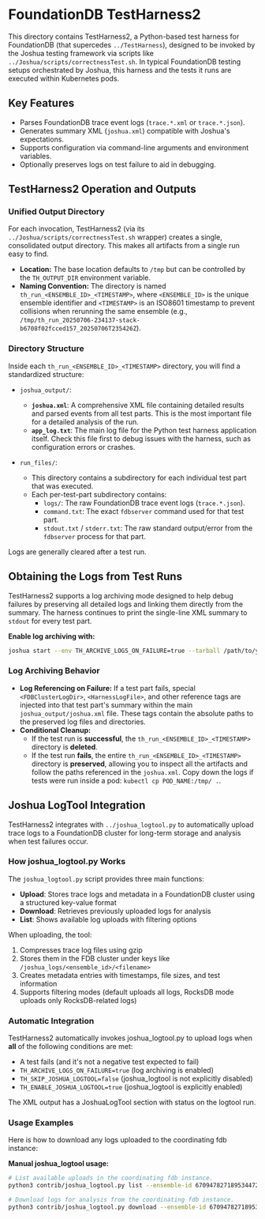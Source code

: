 # FoundationDB TestHarness2

This directory contains TestHarness2, a Python-based test harness for FoundationDB (that supercedes `../TestHarness`), designed to be invoked by the Joshua testing framework via scripts like `../Joshua/scripts/correctnessTest.sh`. In typical FoundationDB testing setups orchestrated by Joshua, this harness and the tests it runs are executed within Kubernetes pods.

## Key Features
*   Parses FoundationDB trace event logs (`trace.*.xml` or `trace.*.json`).
*   Generates summary XML (`joshua.xml`) compatible with Joshua's expectations.
*   Supports configuration via command-line arguments and environment variables.
*   Optionally preserves logs on test failure to aid in debugging.

## TestHarness2 Operation and Outputs

### Unified Output Directory

For each invocation, TestHarness2 (via its `../Joshua/scripts/correctnessTest.sh` wrapper) creates a single, consolidated output directory. This makes all artifacts from a single run easy to find.

*   **Location:** The base location defaults to `/tmp` but can be controlled by the `TH_OUTPUT_DIR` environment variable.
*   **Naming Convention:** The directory is named `th_run_<ENSEMBLE_ID>_<TIMESTAMP>`, where `<ENSEMBLE_ID>` is the unique ensemble identifier and `<TIMESTAMP>` is an ISO8601 timestamp to prevent collisions when rerunning the same ensemble (e.g., `/tmp/th_run_20250706-234137-stack-b6708f02fcced157_20250706T235426Z`).

### Directory Structure

Inside each `th_run_<ENSEMBLE_ID>_<TIMESTAMP>` directory, you will find a standardized structure:

*   `joshua_output/`:
    *   **`joshua.xml`**: A comprehensive XML file containing detailed results and parsed events from all test parts. This is the most important file for a detailed analysis of the run.
    *   **`app_log.txt`**: The main log file for the Python test harness application itself. Check this file first to debug issues with the harness, such as configuration errors or crashes.

*   `run_files/`:
    *   This directory contains a subdirectory for each individual test part that was executed.
    *   Each per-test-part subdirectory contains:
        *   `logs/`: The raw FoundationDB trace event logs (`trace.*.json`).
        *   `command.txt`: The exact `fdbserver` command used for that test part.
        *   `stdout.txt` / `stderr.txt`: The raw standard output/error from the `fdbserver` process for that part.

Logs are generally cleared after a test run.

## Obtaining the Logs from Test Runs

TestHarness2 supports a log archiving mode designed to help debug failures by preserving all detailed logs and linking them directly from the summary. The harness continues to print the single-line XML summary to `stdout` for every test part.

**Enable log archiving with:**
```bash
joshua start --env TH_ARCHIVE_LOGS_ON_FAILURE=true --tarball /path/to/your/test.tar.gz
```

### Log Archiving Behavior

*   **Log Referencing on Failure:** If a test part fails, special `<FDBClusterLogDir>`, `<HarnessLogFile>`, and other reference tags are injected into that test part's summary within the main `joshua_output/joshua.xml` file. These tags contain the absolute paths to the preserved log files and directories.
*   **Conditional Cleanup:**
    *   If the test run is **successful**, the `th_run_<ENSEMBLE_ID>_<TIMESTAMP>` directory is **deleted**.
    *   If the test run **fails**, the entire `th_run_<ENSEMBLE_ID>_<TIMESTAMP>` directory is **preserved**, allowing you to inspect all the artifacts and follow the paths referenced in the `joshua.xml`. Copy down the logs if tests were run inside a pod: `kubectl cp POD_NAME:/tmp/ .`.

## Joshua LogTool Integration

TestHarness2 integrates with `../joshua_logtool.py` to automatically upload trace logs to a FoundationDB cluster for long-term storage and analysis when test failures occur.

### How joshua_logtool.py Works

The `joshua_logtool.py` script provides three main functions:
- **Upload**: Stores trace logs and metadata in a FoundationDB cluster using a structured key-value format
- **Download**: Retrieves previously uploaded logs for analysis
- **List**: Shows available log uploads with filtering options

When uploading, the tool:
1. Compresses trace log files using gzip
2. Stores them in the FDB cluster under keys like `/joshua_logs/<ensemble_id>/<filename>`
3. Creates metadata entries with timestamps, file sizes, and test information
4. Supports filtering modes (default uploads all logs, RocksDB mode uploads only RocksDB-related logs)

### Automatic Integration

TestHarness2 automatically invokes joshua_logtool.py to upload logs when **all** of the following conditions are met:
- A test fails (and it's not a negative test expected to fail)
- `TH_ARCHIVE_LOGS_ON_FAILURE=true` (log archiving is enabled)
- `TH_SKIP_JOSHUA_LOGTOOL=false` (joshua_logtool is not explicitly disabled)
- `TH_ENABLE_JOSHUA_LOGTOOL=true` (joshua_logtool is explicitly enabled)

The XML output has a JoshuaLogTool section with status on the logtool run.

### Usage Examples

Here is how to download any logs uploaded to the coordinating fdb instance:

**Manual joshua_logtool usage:**
```bash
# List available uploads in the coordinating fdb instance.
python3 contrib/joshua_logtool.py list --ensemble-id 6709478271895344724

# Download logs for analysis from the coordinating fdb instance.
python3 contrib/joshua_logtool.py download --ensemble-id 6709478271895344724 --output-dir ./downloaded_logs
```